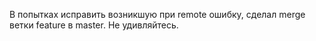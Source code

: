 В попытках исправить возникшую при remote ошибку, сделал merge ветки feature в master. Не удивляйтесь.
